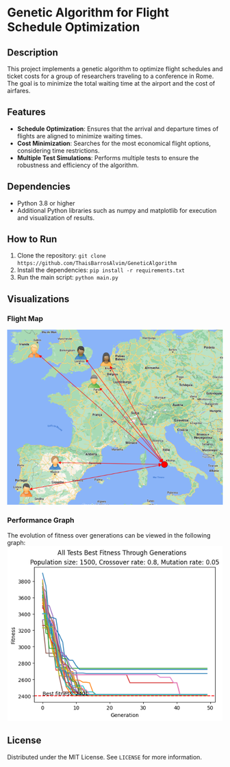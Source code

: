 # Genetic Algorithm for Flight Schedule Optimization

## Description
This project implements a genetic algorithm to optimize flight schedules and ticket costs for a group of researchers traveling to a conference in Rome. The goal is to minimize the total waiting time at the airport and the cost of airfares.

## Features
- **Schedule Optimization**: Ensures that the arrival and departure times of flights are aligned to minimize waiting times.
- **Cost Minimization**: Searches for the most economical flight options, considering time restrictions.
- **Multiple Test Simulations**: Performs multiple tests to ensure the robustness and efficiency of the algorithm.

## Dependencies
- Python 3.8 or higher
- Additional Python libraries such as numpy and matplotlib for execution and visualization of results.

## How to Run
1. Clone the repository: `git clone https://github.com/ThaisBarrosAlvim/GeneticAlgorithm`
2. Install the dependencies: `pip install -r requirements.txt`
3. Run the main script: `python main.py`

## Visualizations

### Flight Map
![Flight Map](images/map.png)

### Performance Graph
The evolution of fitness over generations can be viewed in the following graph:
![Best Fitness Across All Tests](images/test_2_all_best_fitness_for_generation.png)

## License
Distributed under the MIT License. See `LICENSE` for more information.
